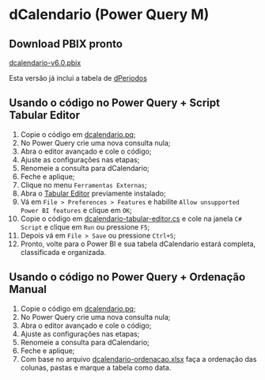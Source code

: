 # dCalendario (Power Query M)

## Download PBIX pronto
[dcalendario-v6.0.pbix](https://github.com/alisonpezzott/dcalendario-powerquery/releases/tag/v6.0) 

Esta versão já inclui a tabela de [dPeriodos](https://github.com/alisonpezzott/dperiodos-powerquery) 

## Usando o código no Power Query + Script Tabular Editor
1. Copie o código em [dcalendario.pq](dcalendario.pq);
2. No Power Query crie uma nova consulta nula;
3. Abra o editor avançado e cole o código;
4. Ajuste as configurações nas etapas;
5. Renomeie a consulta para dCalendario;
6. Feche e aplique;
7. Clique no menu `Ferramentas Externas`;
8. Abra o [Tabular Editor](https://www.sqlbi.com/tools/tabular-editor) previamente instalado;
9. Vá em `File > Preferences > Features` e habilite `Allow unsupported Power BI features` e clique em `OK`;
10. Copie o código em [dcalendario-tabular-editor.cs](dcalendario-tabular-editor.cs) e cole na janela `C# Script` e clique em `Run` ou pressione `F5`;
11. Depois vá em `File > Save` ou pressione `Ctrl+S`;
12. Pronto, volte para o Power BI e sua tabela dCalendario estará completa, classificada e organizada.

## Usando o código no Power Query + Ordenação Manual
1. Copie o código em [dcalendario.pq](dcalendario.pq);
2. No Power Query crie uma nova consulta nula;
3. Abra o editor avançado e cole o código;
4. Ajuste as configurações nas etapas;
5. Renomeie a consulta para dCalendario;
6. Feche e aplique;
7. Com base no arquivo [dcalendario-ordenacao.xlsx](dcalendario-ordenacao.xlsx) faça a ordenação das colunas, pastas e marque a tabela como data.

